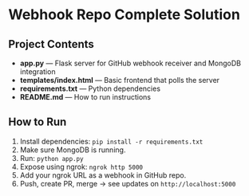 # Webhook Repo Complete Solution

## Project Contents

- **app.py** — Flask server for GitHub webhook receiver and MongoDB integration
- **templates/index.html** — Basic frontend that polls the server
- **requirements.txt** — Python dependencies
- **README.md** — How to run instructions

## How to Run

1. Install dependencies: `pip install -r requirements.txt`
2. Make sure MongoDB is running.
3. Run: `python app.py`
4. Expose using ngrok: `ngrok http 5000`
5. Add your ngrok URL as a webhook in GitHub repo.
6. Push, create PR, merge → see updates on `http://localhost:5000`